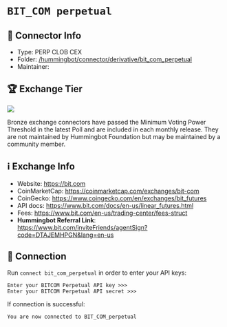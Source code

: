# `BIT_COM perpetual`

## 📁 Connector Info

* Type: PERP CLOB CEX
* Folder: [/hummingbot/connector/derivative/bit_com_perpetual](https://github.com/hummingbot/hummingbot/tree/master/hummingbot/connector/derivative/bit_com_perpetual)
* Maintainer:


## 🏆 Exchange Tier

![](https://img.shields.io/static/v1?label=Hummingbot&message=BRONZE&color=green)

Bronze exchange connectors have passed the Minimum Voting Power Threshold in the latest Poll and are included in each monthly release. They are not maintained by Hummingbot Foundation but may be maintained by a community member.

## ℹ️ Exchange Info

* Website: https://bit.com
* CoinMarketCap: https://coinmarketcap.com/exchanges/bit-com
* CoinGecko: https://www.coingecko.com/en/exchanges/bit_futures
* API docs: <https://www.bit.com/docs/en-us/linear_futures.html>
* Fees: <https://www.bit.com/en-us/trading-center/fees-struct>
* **Hummingbot Referral Link**: <https://www.bit.com/inviteFriends/agentSign?code=DTAJEMHPGN&lang=en-us>

## 🔑 Connection

Run `connect bit_com_perpetual` in order to enter your API keys:

```
Enter your BITCOM Perpetual API key >>>
Enter your BITCOM Perpetual API secret >>>
```

If connection is successful:

```
You are now connected to BIT_COM_perpetual
```
